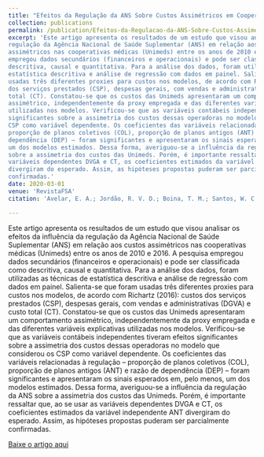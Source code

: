 ```yaml
---
title: "Efeitos da Regulação da ANS Sobre Custos Assimétricos em Cooperativas Médicas"
collection: publications
permalink: /publication/Efeitos-da-Regulacao-da-ANS-Sobre-Custos-Assimetricos-em-Cooperativas-Medicas
excerpt: 'Este artigo apresenta os resultados de um estudo que visou analisar os efeitos da influência da
regulação da Agência Nacional de Saúde Suplementar (ANS) em relação aos custos
assimétricos nas cooperativas médicas (Unimeds) entre os anos de 2010 e 2016. A pesquisa
empregou dados secundários (financeiros e operacionais) e pode ser classificada como
descritiva, causal e quantitativa. Para a análise dos dados, foram utilizadas as técnicas de
estatística descritiva e análise de regressão com dados em painel. Salienta-se que foram
usadas três diferentes proxies para custos nos modelos, de acordo com Richartz (2016): custos
dos serviços prestados (CSP), despesas gerais, com vendas e administrativas (DGVA) e custo
total (CT). Constatou-se que os custos das Unimeds apresentaram um comportamento
assimétrico, independentemente da proxy empregada e das diferentes variáveis explicativas
utilizadas nos modelos. Verificou-se que as variáveis contábeis independentes tiveram efeitos
significantes sobre a assimetria dos custos dessas operadoras no modelo que considerou os
CSP como variável dependente. Os coeficientes das variáveis relacionadas à regulação –
proporção de planos coletivos (COL), proporção de planos antigos (ANT) e razão de
dependência (DEP) – foram significantes e apresentaram os sinais esperados em, pelo menos,
um dos modelos estimados. Dessa forma, averiguou-se a influência da regulação da ANS
sobre a assimetria dos custos das Unimeds. Porém, é importante ressaltar que, ao se usar as
variáveis dependentes DVGA e CT, os coeficientes estimados da variável independente ANT
divergiram do esperado. Assim, as hipóteses propostas puderam ser parcialmente
confirmadas.'
date: 2020-03-01
venue: 'RevistaFSA'
citation: 'Avelar, E. A.; Jordão, R. V. D.; Boina, T. M.; Santos, W. C. & Ferreira, C. O. (2020).&quot;Efeitos da Regulação da ANS Sobre Custos Assimétricos em Cooperativas Médicas.&quot;<i>Revista FSA</i>. 17(3).'

---
```

Este artigo apresenta os resultados de um estudo que visou analisar os efeitos da influência da
regulação da Agência Nacional de Saúde Suplementar (ANS) em relação aos custos
assimétricos nas cooperativas médicas (Unimeds) entre os anos de 2010 e 2016. A pesquisa
empregou dados secundários (financeiros e operacionais) e pode ser classificada como
descritiva, causal e quantitativa. Para a análise dos dados, foram utilizadas as técnicas de
estatística descritiva e análise de regressão com dados em painel. Salienta-se que foram
usadas três diferentes proxies para custos nos modelos, de acordo com Richartz (2016): custos
dos serviços prestados (CSP), despesas gerais, com vendas e administrativas (DGVA) e custo
total (CT). Constatou-se que os custos das Unimeds apresentaram um comportamento
assimétrico, independentemente da proxy empregada e das diferentes variáveis explicativas
utilizadas nos modelos. Verificou-se que as variáveis contábeis independentes tiveram efeitos
significantes sobre a assimetria dos custos dessas operadoras no modelo que considerou os
CSP como variável dependente. Os coeficientes das variáveis relacionadas à regulação –
proporção de planos coletivos (COL), proporção de planos antigos (ANT) e razão de
dependência (DEP) – foram significantes e apresentaram os sinais esperados em, pelo menos,
um dos modelos estimados. Dessa forma, averiguou-se a influência da regulação da ANS
sobre a assimetria dos custos das Unimeds. Porém, é importante ressaltar que, ao se usar as
variáveis dependentes DVGA e CT, os coeficientes estimados da variável independente ANT
divergiram do esperado. Assim, as hipóteses propostas puderam ser parcialmente
confirmadas.

[Baixe o artigo aqui](https://pdfs.semanticscholar.org/1553/618a696c210e44877a35ca88e7af3d0f6ef5.pdf)
